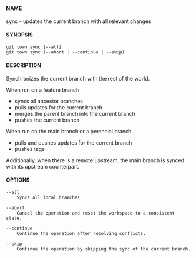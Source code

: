 #### NAME

sync - updates the current branch with all relevant changes


#### SYNOPSIS

```
git town sync [--all]
git town sync (--abort | --continue | --skip)
```

#### DESCRIPTION

Synchronizes the current branch with the rest of the world.

When run on a feature branch
* syncs all ancestor branches
* pulls updates for the current branch
* merges the parent branch into the current branch
* pushes the current branch

When run on the main branch or a perennial branch
* pulls and pushes updates for the current branch
* pushes tags

Additionally, when there is a remote upstream,
the main branch is synced with its upstream counterpart.

#### OPTIONS

```
--all
    Syncs all local branches

--abort
    Cancel the operation and reset the workspace to a consistent state.

--continue
    Continue the operation after resolving conflicts.

--skip
    Continue the operation by skipping the sync of the current branch.
```
